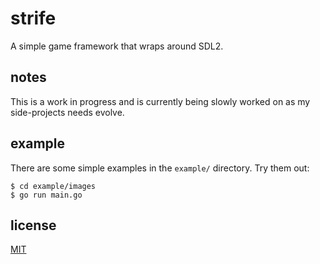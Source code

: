 # strife
A simple game framework that wraps around SDL2.

## notes
This is a work in progress and is currently being slowly worked on as my side-projects needs evolve.

## example
There are some simple examples in the `example/` directory. Try them out:

	$ cd example/images
	$ go run main.go

## license
[MIT](/LICENSE)
